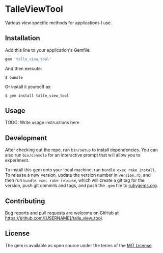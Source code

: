 # TalleViewTool

Various view specific methods for applications I use.

## Installation

Add this line to your application's Gemfile:

```ruby
gem 'talle_view_tool'
```

And then execute:

    $ bundle

Or install it yourself as:

    $ gem install talle_view_tool

## Usage

TODO: Write usage instructions here

## Development

After checking out the repo, run `bin/setup` to install dependencies. You can also run `bin/console` for an interactive prompt that will allow you to experiment.

To install this gem onto your local machine, run `bundle exec rake install`. To release a new version, update the version number in `version.rb`, and then run `bundle exec rake release`, which will create a git tag for the version, push git commits and tags, and push the `.gem` file to [rubygems.org](https://rubygems.org).

## Contributing

Bug reports and pull requests are welcome on GitHub at https://github.com/[USERNAME]/talle_view_tool.

## License

The gem is available as open source under the terms of the [MIT License](https://opensource.org/licenses/MIT).
